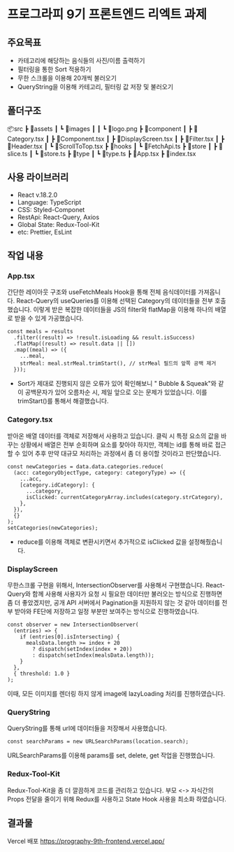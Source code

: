 # 프로그라피 9기 프론트엔드 리엑트 과제

## 주요목표
- 카테고리에 해당하는 음식들의 사진/이름 출력하기
- 필터링을 통한 Sort 적용하기
- 무한 스크롤을 이용해 20개씩 불러오기
- QueryString을 이용해 카테고리, 필터링 값 저장 및 불러오기

## 폴더구조
📦src
 ┣ 📂assets
 ┃ ┗ 📂images
 ┃ ┃ ┗ 📜logo.png
 ┣ 📂component
 ┃ ┣ 📜Category.tsx
 ┃ ┣ 📜Component.tsx
 ┃ ┣ 📜DisplayScreen.tsx
 ┃ ┣ 📜Filter.tsx
 ┃ ┣ 📜Header.tsx
 ┃ ┗ 📜ScrollToTop.tsx
 ┣ 📂hooks
 ┃ ┗ 📜FetchApi.ts
 ┣ 📂store
 ┃ ┣ 📜slice.ts
 ┃ ┗ 📜store.ts
 ┣ 📂type
 ┃ ┗ 📜type.ts
 ┣ 📜App.tsx
 ┣ 📜index.tsx

## 사용 라이브러리
- React v.18.2.0
- Language: TypeScript
- CSS: Styled-Componet
- RestApi: React-Query, Axios
- Global State: Redux-Tool-Kit
- etc: Prettier, EsLint

## 작업 내용
### App.tsx
간단한 레이아웃 구조와 useFetchMeals Hook을 통해 전체 음식데이터를 가져옵니다.
React-Query의 useQueries를 이용해 선택된 Category의 데이터들을 전부 호출했습니다.
이렇게 받은 복잡한 데이터들을 JS의 filter와 flatMap을 이용해 하나의 배열로 받을 수 있게 가공했습니다.
```
const meals = results
  .filter((result) => !result.isLoading && result.isSuccess)
  .flatMap((result) => result.data || [])
  .map((meal) => ({
    ...meal,
    strMeal: meal.strMeal.trimStart(), // strMeal 필드의 앞쪽 공백 제거
  }));
```
* Sort가 제대로 진행되지 않은 오류가 있어 확인해보니 " Bubble & Squeak"와 같이 공백문자가 있어 오름차순 시, 제일 앞으로 오는 문제가 있었습니다. 이를 trimStart()를 통해서 해결했습니다.

### Category.tsx
받아온 배열 데이터를 객체로 저장해서 사용하고 있습니다.
클릭 시 특정 요소의 값을 바꾸는 상황에서 배열은 전부 순회하며 요소를 찾아야 하지만, 객체는 id를 통해 바로 접근 할 수 있어 추후 만약 대규모 처리하는 과정에서 좀 더 용이할 것이라고 판단했습니다.
```
const newCategories = data.data.categories.reduce(
  (acc: categoryObjectType, category: categoryType) => ({
    ...acc,
    [category.idCategory]: {
      ...category,
      isClicked: currentCategoryArray.includes(category.strCategory),
    },
  }),
  {}
);
setCategories(newCategories);
```
* reduce를 이용해 객체로 변환시키면서 추가적으로 isClicked 값을 설정해줬습니다.


### DisplayScreen
무한스크롤 구현을 위해서, IntersectionObserver를 사용해서 구현했습니다.
React-Query와 함께 사용해 사용자가 요청 시 필요한 데이터만 불러오는 방식으로 진행하면 좀 더 좋았겠지만, 공개 API 서버에서 Pagination을 지원하지 않는 것 같아 데이터를 전부 받아와 FE단에 저장하고 일정 부분만 보여주는 방식으로 진행하였습니다.
```
const observer = new IntersectionObserver(
  (entries) => {
    if (entries[0].isIntersecting) {
      mealsData.length >= index + 20
        ? dispatch(setIndex(index + 20))
        : dispatch(setIndex(mealsData.length));
    }
  },
  { threshold: 1.0 }
);
```
이때, 모든 이미지를 렌더링 하지 않게 image에 lazyLoading 처리를 진행하였습니다.
  

### QueryString
QueryString를 통해 url에 데이터들을 저장해서 사용했습니다.
```
const searchParams = new URLSearchParams(location.search);
```
URLSearchParams를 이용해 params를 set, delete, get 작업을 진행했습니다.

### Redux-Tool-Kit
Redux-Tool-Kit을 좀 더 깔끔하게 코드를 관리하고 있습니다.
부모 <-> 자식간의 Props 전달을 줄이기 위해 Redux를 사용하고 State Hook 사용을 최소화 하였습니다.


## 결과물
Vercel 배포
https://prography-9th-frontend.vercel.app/
